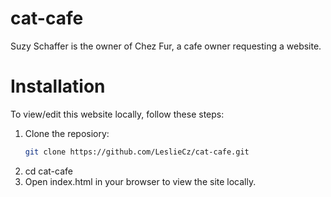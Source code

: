 # cat-cafe
Suzy Schaffer is the owner of Chez Fur, a cafe owner requesting a website. 

# Installation
To view/edit this website locally, follow these steps:
1. Clone the reposiory:
    ```bash
    git clone https://github.com/LeslieCz/cat-cafe.git
2. cd cat-cafe
3. Open index.html in your browser to view the site locally. 